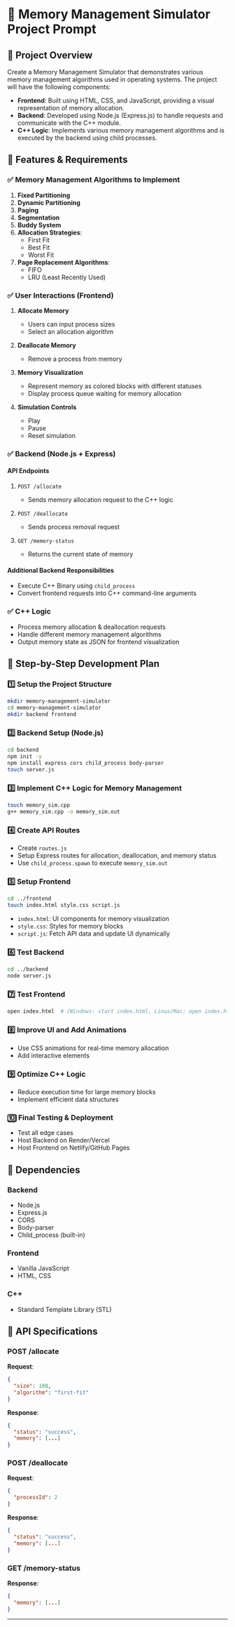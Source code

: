 # 📝 Memory Management Simulator Project Prompt

## 📌 Project Overview

Create a Memory Management Simulator that demonstrates various memory management algorithms used in operating systems. The project will have the following components:

- **Frontend**: Built using HTML, CSS, and JavaScript, providing a visual representation of memory allocation.
- **Backend**: Developed using Node.js (Express.js) to handle requests and communicate with the C++ module.
- **C++ Logic**: Implements various memory management algorithms and is executed by the backend using child processes.

## 📌 Features & Requirements

### ✅ Memory Management Algorithms to Implement

1. **Fixed Partitioning**
2. **Dynamic Partitioning**
3. **Paging**
4. **Segmentation**
5. **Buddy System**
6. **Allocation Strategies**:
   - First Fit
   - Best Fit
   - Worst Fit
7. **Page Replacement Algorithms**:
   - FIFO
   - LRU (Least Recently Used)

### ✅ User Interactions (Frontend)

1. **Allocate Memory**
   - Users can input process sizes
   - Select an allocation algorithm

2. **Deallocate Memory**
   - Remove a process from memory

3. **Memory Visualization**
   - Represent memory as colored blocks with different statuses
   - Display process queue waiting for memory allocation

4. **Simulation Controls**
   - Play
   - Pause
   - Reset simulation

### ✅ Backend (Node.js + Express)

#### API Endpoints

1. `POST /allocate`
   - Sends memory allocation request to the C++ logic

2. `POST /deallocate`
   - Sends process removal request

3. `GET /memory-status`
   - Returns the current state of memory

#### Additional Backend Responsibilities

- Execute C++ Binary using `child_process`
- Convert frontend requests into C++ command-line arguments

### ✅ C++ Logic

- Process memory allocation & deallocation requests
- Handle different memory management algorithms
- Output memory state as JSON for frontend visualization

## 📌 Step-by-Step Development Plan

### 1️⃣ Setup the Project Structure

```bash
mkdir memory-management-simulator
cd memory-management-simulator
mkdir backend frontend
```

### 2️⃣ Backend Setup (Node.js)

```bash
cd backend
npm init -y
npm install express cors child_process body-parser
touch server.js
```

### 3️⃣ Implement C++ Logic for Memory Management

```bash
touch memory_sim.cpp
g++ memory_sim.cpp -o memory_sim.out
```

### 4️⃣ Create API Routes

- Create `routes.js`
- Setup Express routes for allocation, deallocation, and memory status
- Use `child_process.spawn` to execute `memory_sim.out`

### 5️⃣ Setup Frontend

```bash
cd ../frontend
touch index.html style.css script.js
```

- `index.html`: UI components for memory visualization
- `style.css`: Styles for memory blocks
- `script.js`: Fetch API data and update UI dynamically

### 6️⃣ Test Backend

```bash
cd ../backend
node server.js
```

### 7️⃣ Test Frontend

```bash
open index.html  # (Windows: start index.html, Linux/Mac: open index.html)
```

### 8️⃣ Improve UI and Add Animations

- Use CSS animations for real-time memory allocation
- Add interactive elements

### 9️⃣ Optimize C++ Logic

- Reduce execution time for large memory blocks
- Implement efficient data structures

### 🔟 Final Testing & Deployment

- Test all edge cases
- Host Backend on Render/Vercel
- Host Frontend on Netlify/GitHub Pages

## 📌 Dependencies

### Backend
- Node.js
- Express.js
- CORS
- Body-parser
- Child_process (built-in)

### Frontend
- Vanilla JavaScript
- HTML, CSS

### C++
- Standard Template Library (STL)

## 📌 API Specifications

### POST /allocate

**Request**:
```json
{
  "size": 100,
  "algorithm": "first-fit"
}
```

**Response**:
```json
{
  "status": "success",
  "memory": [...]
}
```

### POST /deallocate

**Request**:
```json
{
  "processId": 2
}
```

**Response**:
```json
{
  "status": "success",
  "memory": [...]
}
```

### GET /memory-status

**Response**:
```json
{
  "memory": [...]
}
```

---
